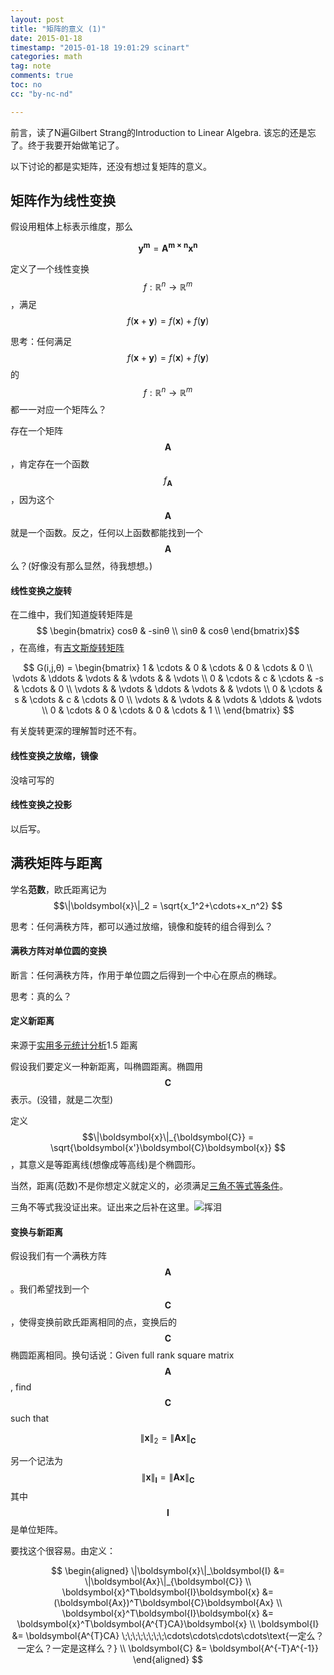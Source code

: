 ```yaml
---
layout: post
title: "矩阵的意义 (1)"
date: 2015-01-18
timestamp: "2015-01-18 19:01:29 scinart"
categories: math
tag: note
comments: true
toc: no
cc: "by-nc-nd"

---
```


前言，读了N遍Gilbert Strang的Introduction to Linear Algebra. 该忘的还是忘了。终于我要开始做笔记了。

以下讨论的都是实矩阵，还没有想过复矩阵的意义。

## 矩阵作为线性变换

假设用粗体上标表示维度，那么

$$
\boldsymbol{y^{m}} = \boldsymbol{A^{m×n}}\boldsymbol{x^{n}}
$$

定义了一个线性变换 $$ f : \mathbb{R}^n → \mathbb{R}^m $$，满足 $$f(\boldsymbol{x}+\boldsymbol{y}) = f(\boldsymbol{x})+f(\boldsymbol{y})$$

思考：任何满足 $$f(\boldsymbol{x}+\boldsymbol{y}) = f(\boldsymbol{x})+f(\boldsymbol{y})$$的$$ f : \mathbb{R}^n → \mathbb{R}^m $$都一一对应一个矩阵么？

存在一个矩阵$$\boldsymbol{A}$$，肯定存在一个函数 $$f_{\boldsymbol{A}}$$，因为这个$$\boldsymbol{A}$$就是一个函数。反之，任何以上函数都能找到一个$$\boldsymbol{A}$$么？(好像没有那么显然，待我想想。)

#### 线性变换之旋转

在二维中，我们知道旋转矩阵是$$ \begin{bmatrix}
cosθ & -sinθ \\
sinθ & cosθ \end{bmatrix}$$，在高维，有[吉文斯旋转矩阵](https://zh.wikipedia.org/wiki/%E5%90%89%E6%96%87%E6%96%AF%E6%97%8B%E8%BD%AC)

$$
G(i,j,θ) = \begin{bmatrix}
     1 & \cdots &      0 & \cdots &      0 & \cdots &      0 \\
\vdots & \ddots & \vdots &        & \vdots &        & \vdots \\
     0 & \cdots &      c & \cdots &     -s & \cdots &      0 \\
\vdots &        & \vdots & \ddots & \vdots &        & \vdots \\
     0 & \cdots &      s & \cdots &      c & \cdots &      0 \\
\vdots &        & \vdots &        & \vdots & \ddots & \vdots \\
     0 & \cdots &      0 & \cdots &      0 & \cdots &      1 \\
\end{bmatrix}
$$

有关旋转更深的理解暂时还不有。

#### 线性变换之放缩，镜像

没啥可写的

#### 线性变换之投影

以后写。

## 满秩矩阵与距离

学名**范数**，欧氏距离记为$$\|\boldsymbol{x}\|_2 = \sqrt{x_1^2+\cdots+x_n^2} $$

思考：任何满秩方阵，都可以通过放缩，镜像和旋转的组合得到么？

#### 满秩方阵对单位圆的变换

断言：任何满秩方阵，作用于单位圆之后得到一个中心在原点的椭球。

思考：真的么？

#### 定义新距离

来源于[实用多元统计分析](http://book.douban.com/subject/3519805/)1.5 距离

假设我们要定义一种新距离，叫椭圆距离。椭圆用$$\boldsymbol{C}$$表示。(没错，就是二次型)

定义$$\|\boldsymbol{x}\|_{\boldsymbol{C}} = \sqrt{\boldsymbol{x'}\boldsymbol{C}\boldsymbol{x}} $$，其意义是等距离线(想像成等高线)是个椭圆形。

当然，距离(范数)不是你想定义就定义的，必须满足[三角不等式等条件](https://zh.wikipedia.org/zh/%E8%8C%83%E6%95%B0#.E5.AE.9A.E7.BE.A9)。

三角不等式我没证出来。证出来之后补在这里。![挥泪](http://bbs.nankai.edu.cn/data/ueditor/dialogs/emotion/images/jx2/j_0008.gif)

#### 变换与新距离

假设我们有一个满秩方阵$$\boldsymbol{A}$$。我们希望找到一个$$\boldsymbol{C}$$，使得变换前欧氏距离相同的点，变换后的$$\boldsymbol{C}$$椭圆距离相同。换句话说：Given full rank square matrix $$\boldsymbol{A}$$, find $$\boldsymbol{C}$$ such that

$$
\|\boldsymbol{x}\|_2 = \|\boldsymbol{Ax}\|_{\boldsymbol{C}}
$$

另一个记法为
$$
\|\boldsymbol{x}\|_\boldsymbol{I} = \|\boldsymbol{Ax}\|_{\boldsymbol{C}}
$$
其中$$\boldsymbol{I}$$ 是单位矩阵。

要找这个很容易。由定义：

$$
\begin{aligned} 
\|\boldsymbol{x}\|_\boldsymbol{I} &= \|\boldsymbol{Ax}\|_{\boldsymbol{C}} \\
\boldsymbol{x}^T\boldsymbol{I}\boldsymbol{x} &= (\boldsymbol{Ax})^T\boldsymbol{C}\boldsymbol{Ax} \\
\boldsymbol{x}^T\boldsymbol{I}\boldsymbol{x} &= \boldsymbol{x}^T\boldsymbol{A^{T}CA}\boldsymbol{x} \\
\boldsymbol{I} &= \boldsymbol{A^{T}CA} \;\;\;\;\;\;\;\;\cdots\cdots\cdots\cdots\text{一定么？一定么？一定是这样么？} \\
\boldsymbol{C} &= \boldsymbol{A^{-T}A^{-1}}
\end{aligned} 
$$
